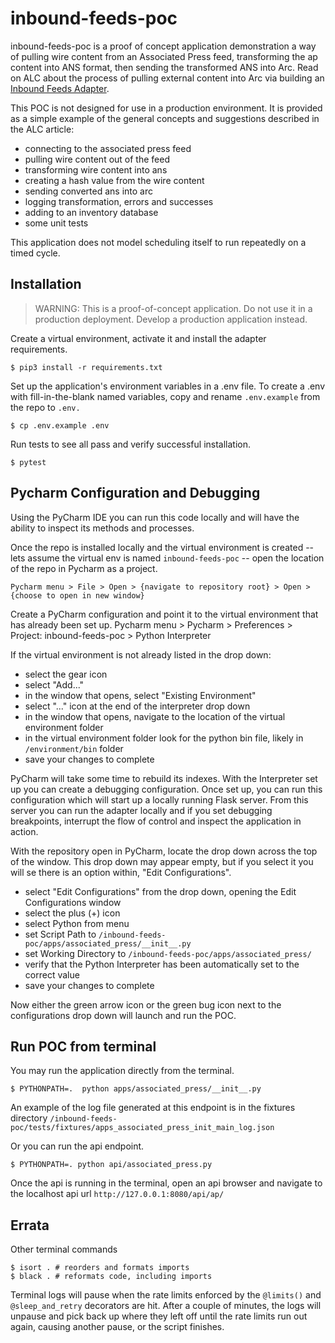 # inbound-feeds-poc

inbound-feeds-poc is a proof of concept application demonstration a way of pulling wire content from an Associated Press feed, transforming the ap content into ANS format, then sending the transformed ANS into Arc. Read on ALC about the process of pulling external content into Arc via building an [Inbound Feeds Adapter](https://redirector.arcpublishing.com/alc/arc-products/arcwide/user-docs/self-onboarding-inbound-wires-adapter/).

This POC is not designed for use in a production environment.  It is provided as a simple example of the general concepts and suggestions described in the ALC article:

- connecting to the associated press feed
- pulling wire content out of the feed
- transforming wire content into ans
- creating a hash value from the wire content
- sending converted ans into arc
- logging transformation, errors and successes
- adding to an inventory database
- some unit tests

This application does not model scheduling itself to run repeatedly on a timed cycle.

## Installation

> WARNING: This is a proof-of-concept application. Do not use it in a production deployment. Develop a production application instead.

Create a virtual environment, activate it and install the adapter requirements.

``$ pip3 install -r requirements.txt``

Set up the application's environment variables in a .env file.  To create a .env with fill-in-the-blank named variables, copy and rename `.env.example` from the repo to `.env.`

``$ cp .env.example .env``

Run tests to see all pass and verify successful installation.

``$ pytest ``


## Pycharm Configuration and Debugging

Using the PyCharm IDE you can run this code locally and will have the ability to inspect its methods and processes.

Once the repo is installed locally and the virtual environment is created -- lets assume the virtual env is named `inbound-feeds-poc` -- open the location of the repo in Pycharm as a project.

``Pycharm menu > File > Open > {navigate to repository root} > Open > {choose to open in new window}``

Create a PyCharm configuration and point it to the virtual environment that has already been set up.
Pycharm menu > Pycharm > Preferences > Project: inbound-feeds-poc > Python Interpreter

If the virtual environment is not already listed in the drop down: 

- select the gear icon
- select "Add..."
- in the window that opens, select "Existing Environment"
- select "..." icon at the end of the interpreter drop down
- in the window that opens, navigate to the location of the virtual environment folder
- in the virtual environment folder look for the python bin file, likely in `/environment/bin` folder
- save your changes to complete

PyCharm will take some time to rebuild its indexes.  With the Interpreter set up you can create a debugging configuration.  Once set up, you can run this configuration which will start up a locally running Flask server.  From this server you can run the adapter locally and if you set debugging breakpoints, interrupt the flow of control and inspect the application in action.

With the repository open in PyCharm, locate the drop down across the top of the window. This drop down may appear empty, but if you select it you will se there is an option within, "Edit Configurations".

- select "Edit Configurations" from the drop down, opening the Edit Configurations window
- select the plus (+) icon
- select Python from menu
- set Script Path to `/inbound-feeds-poc/apps/associated_press/__init__.py`
- set Working Directory to `/inbound-feeds-poc/apps/associated_press/`
- verify that the Python Interpreter has been automatically set to the correct value
- save your changes to complete

Now either the green arrow icon or the green bug icon next to the configurations drop down will launch and run the POC.

## Run POC from terminal

You may run the application directly from the terminal.

``$ PYTHONPATH=.  python apps/associated_press/__init__.py ``

An example of the log file generated at this endpoint is in the fixtures directory `/inbound-feeds-poc/tests/fixtures/apps_associated_press_init_main_log.json`

Or you can run the api endpoint. 

`` $ PYTHONPATH=. python api/associated_press.py ``

Once the api is running in the terminal, open an api browser and navigate to the localhost api url `http://127.0.0.1:8080/api/ap/`

## Errata

Other terminal commands
```shell
$ isort . # reorders and formats imports
$ black . # reformats code, including imports

```

Terminal logs will pause when the rate limits enforced by the `@limits()` and `@sleep_and_retry` decorators are hit.  After a couple of minutes, the logs will unpause and pick back up where they left off until the rate limits run out again, causing another pause, or the script finishes.
